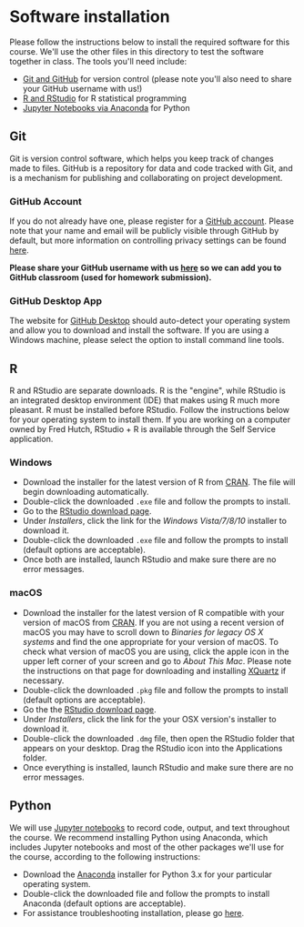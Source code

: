 # Software installation

Please follow the instructions below to install the required software for this course. We'll use the other files in this directory to test the software together in class. The tools you'll need include:

- [Git and GitHub](#git) for version control (please note you'll also need to share your GitHub username with us!)
- [R and RStudio](#r) for R statistical programming
- [Jupyter Notebooks via Anaconda](#python) for Python

## Git

Git is version control software, which helps you keep track of changes made to files. GitHub is a repository for data and code tracked with Git, and is a mechanism for publishing and collaborating on project development.

### GitHub Account

If you do not already have one, please register for a [GitHub account](https://github.com). Please note that your name and email will be publicly visible through GitHub by default, but more information on controlling privacy settings can be found [here](https://help.github.com/en/articles/setting-your-commit-email-address).

**Please share your GitHub username with us [here](https://docs.google.com/forms/d/e/1FAIpQLSdtlewc-Py9BZ33_Kgi-u2d2ilHYEDEYniwKVjW8mIp508r8A/viewform?usp=sf_link) so we can add you to GitHub classroom (used for homework submission).**

### GitHub Desktop App

The website for [GitHub Desktop](https://desktop.github.com) should auto-detect your operating system and allow you to download and install the software. If you are using a Windows machine, please select the option to install command line tools.

## R

R and RStudio are separate downloads.
R is the "engine", while RStudio is an integrated desktop environment (IDE) that makes using R much more pleasant.
R must be installed before RStudio.
Follow the instructions below for your operating system to install them.
If you are working on a computer owned by Fred Hutch,
RStudio + R is available through the Self Service application.

### Windows

- Download the installer for the latest version of R from [CRAN](http://cran.r-project.org/bin/windows/base/release.htm).
  The file will begin downloading automatically.
- Double-click the downloaded `.exe` file and follow the prompts to install.
- Go to the [RStudio download page](https://www.rstudio.com/products/rstudio/download/#download).
- Under _Installers_, click the link for the _Windows Vista/7/8/10_ installer to download it.
- Double-click the downloaded `.exe` file and follow the prompts to install (default options are acceptable).
- Once both are installed, launch RStudio and make sure there are no error messages.

### macOS

- Download the installer for the latest version of R compatible with your version of macOS from [CRAN](https://cran.r-project.org/bin/macosx/).
  If you are not using a recent version of macOS you may have to scroll down to _Binaries for legacy OS X systems_ and find the one appropriate for your version of macOS.
  To check what version of macOS you are using, click the apple icon in the upper left corner of your screen and go to _About This Mac_.
  Please note the instructions on that page for downloading and installing [XQuartz](https://www.xquartz.org/) if necessary.
- Double-click the downloaded `.pkg` file and follow the prompts to install (default options are acceptable).
- Go the the [RStudio download page](https://www.rstudio.com/products/rstudio/download/#download).
- Under _Installers_, click the link for the your OSX version's installer to download it.
- Double-click the downloaded `.dmg` file, then open the RStudio folder that appears on your desktop. Drag the RStudio icon into the Applications folder.
- Once everything is installed, launch RStudio and make sure there are no error messages.

## Python

We will use [Jupyter notebooks](http://jupyter.org) to record code, output, and text throughout the course.
We recommend installing Python using Anaconda,
which includes Jupyter notebooks and most of the other packages we'll use for the course, according to the following instructions:
- Download the [Anaconda](https://www.anaconda.com/download/) installer for
Python 3.x for your particular operating system.
- Double-click the downloaded file and follow the prompts to install Anaconda (default options are acceptable).
- For assistance troubleshooting installation, please go [here](https://jupyter.readthedocs.io/en/latest/install.html).
